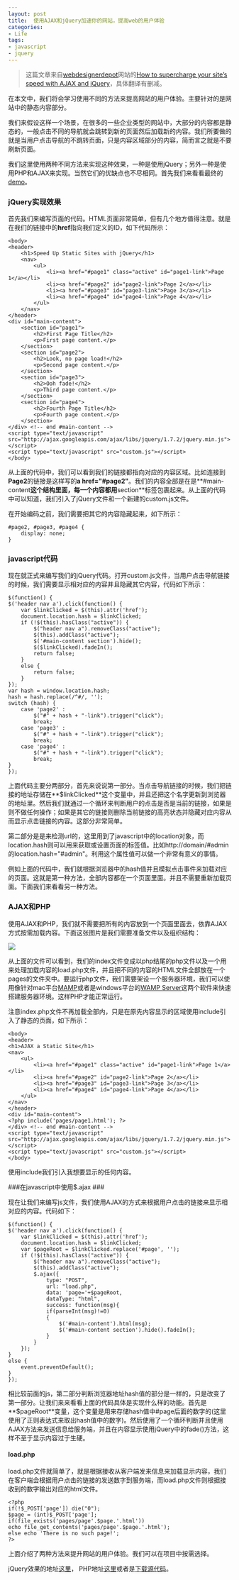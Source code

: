 ```yaml
---
layout: post
title: 	使用AJAX和jQuery加速你的网站，提高web的用户体验
categories:
- Life
tags:
- javascript
- jquery
---
```


> 这篇文章来自[webdesignerdepot](http://www.webdesignerdepot.com/)网站的[How to supercharge your site’s speed with AJAX and jQuery](http://www.webdesignerdepot.com/2014/02/how-to-supercharge-your-sites-speed-with-ajax-and-jquery/)，具体翻译有删减。

在本文中，我们将会学习使用不同的方法来提高网站的用户体验。主要针对的是网站中的静态内容部分。

我们来假设这样一个场景，在很多的一些企业类型的网站中，大部分的内容都是静态的，一般点击不同的导航就会跳转到新的页面然后加载新的内容。我们所要做的就是当用户点击导航的不跳转页面，只是内容区域部分的内容，简而言之就是不要刷新页面。

我们这里使用两种不同方法来实现这种效果，一种是使用jQuery；另外一种是使用PHP和AJAX来实现。当然它们的优缺点也不尽相同。首先我们来看看最终的[demo](http://netdna.webdesignerdepot.com/uploads7/how-to-supercharge-your-sites-speed-with-ajax-and-jquery/demo1/)。

### jQuery实现效果 ###

首先我们来编写页面的代码。HTML页面非常简单，但有几个地方值得注意。就是在我们的链接中的**href**指向我们定义的ID，如下代码所示：

    <body>
	<header>
	    <h1>Speed Up Static Sites with jQuery</h1>
	    <nav>
	        <ul>
	            <li><a href="#page1" class="active" id="page1-link">Page 1</a></li>
	            <li><a href="#page2" id="page2-link">Page 2</a></li>
	            <li><a href="#page3" id="page3-link">Page 3</a></li>
	            <li><a href="#page4" id="page4-link">Page 4</a></li>
	        </ul>
	    </nav>
	</header>
	<div id="main-content">
	    <section id="page1">
	        <h2>First Page Title</h2>
	        <p>First page content.</p>
	    </section>
	    <section id="page2">
	        <h2>Look, no page load!</h2>
	        <p>Second page content.</p>
	    </section>
	    <section id="page3">
	        <h2>Ooh fade!</h2>
	        <p>Third page content.</p>
	    </section>
	    <section id="page4">
	        <h2>Fourth Page Title</h2>
	        <p>Fourth page content.</p>
	    </section>
	</div> <!-- end #main-content -->
	<script type="text/javascript" src="http://ajax.googleapis.com/ajax/libs/jquery/1.7.2/jquery.min.js"></script>
	<script type="text/javascript" src="custom.js"></script>
	</body>

从上面的代码中，我们可以看到我们的链接都指向对应的内容区域。比如连接到**Page2**的链接是这样写的**a href="#page2"**。我们的内容全部是在是**#main-content**这个结构里面，每一个内容都用**section**标签包裹起来。从上面的代码中可以知道，我们引入了jQuery文件和一个新建的custom.js文件。

在开始编码之前，我们需要把其它的内容隐藏起来，如下所示：

    #page2, #page3, #page4 {
		display: none;
	}

### javascript代码 ###

现在就正式来编写我们的jQuery代码。打开custom.js文件，当用户点击导航链接的时候，我们需要显示相对应的内容并且隐藏其它内容，代码如下所示：

    $(function() {
    $('header nav a').click(function() {
        var $linkClicked = $(this).attr('href');
        document.location.hash = $linkClicked;
        if (!$(this).hasClass("active")) {
            $("header nav a").removeClass("active");
            $(this).addClass("active");
            $('#main-content section').hide();
            $($linkClicked).fadeIn();
            return false;
        }
        else {
            return false;
        }
    });
    var hash = window.location.hash;
    hash = hash.replace(/^#/, '');
    switch (hash) {
        case 'page2' :
            $("#" + hash + "-link").trigger("click");
            break;
        case 'page3' :
            $("#" + hash + "-link").trigger("click");
            break;
        case 'page4' :
            $("#" + hash + "-link").trigger("click");
            break;
    }
	});

上面代码主要分两部分，首先来说说第一部分。当点击导航链接的时候，我们把链接的地址存储在**$linkClicked**这个变量中，并且还把这个名字更新到浏览器的地址里。然后我们就通过一个循环来判断用户的点击是否是当前的链接，如果是则不做任何操作；如果是其它的链接则删除当前链接的高亮状态并隐藏对应内容从而显示点击链接的内容。这部分非常简单。

第二部分是是来检测url的，这里用到了javascript中的location对象，而location.hash则可以用来获取或设置页面的标签值。比如http://domain/#admin的location.hash="#admin"。利用这个属性值可以做一个非常有意义的事情。

例如上面的代码中，我们就根据浏览器中的hash值并且模拟点击事件来加载对应的页面。这就是第一种方法，全部内容都在一个页面里面。并且不需要重新加载页面。下面我们来看看另一种方法。

### AJAX和PHP ###

使用AJAX和PHP，我们就不需要把所有的内容放到一个页面里面去，依靠AJAX方式按需加载内容。下面这张图片是我们需要准备文件以及组织结构：

![](http://pic.yupoo.com/reicky_v/DxWQdNZL/medium.jpg)

从上面的文件可以看到，我们的index文件变成以php结尾的php文件以及一个用来处理加载内容的load.php文件，并且把不同的内容的HTML文件全部放在一个pages的文件夹中。要运行php文件，我们需要架设一个服务器环境，我们可以使用像针对mac平台[MAMP](http://mamp.info/)或者是windows平台的[WAMP Server](http://www.wampserver.com/en/)这两个软件来快速搭建服务器环境。这样PHP才能正常运行。

注意index.php文件不再加载全部内，只是在原先内容显示的区域使用include引入了静态的页面，如下所示：

    <body>
	<header>
    <h1>AJAX a Static Site</h1>
    <nav>
        <ul>
            <li><a href="#page1" class="active" id="page1-link">Page 1</a></li>
            <li><a href="#page2" id="page2-link">Page 2</a></li>
            <li><a href="#page3" id="page3-link">Page 3</a></li>
            <li><a href="#page4" id="page4-link">Page 4</a></li>
        </ul>
    </nav>
	</header>
	<div id="main-content">
	<?php include('pages/page1.html'); ?>
	</div> <!-- end #main-content -->
	<script type="text/javascript" src="http://ajax.googleapis.com/ajax/libs/jquery/1.7.2/jquery.min.js"></script>
	<script type="text/javascript" src="custom.js"></script>
	</body>

使用include我们引入我想要显示的任何内容。

###在javascript中使用$.ajax ###

现在让我们来编写js文件，我们使用AJAX的方式来根据用户点击的链接来显示相对应的内容。代码如下：

    $(function() {
    $('header nav a').click(function() {
        var $linkClicked = $(this).attr('href');
        document.location.hash = $linkClicked;
        var $pageRoot = $linkClicked.replace('#page', '');
        if (!$(this).hasClass("active")) {
            $("header nav a").removeClass("active");
            $(this).addClass("active");
            $.ajax({
                type: "POST",
                url: "load.php",
                data: 'page='+$pageRoot,
                dataType: "html",
                success: function(msg){
                if(parseInt(msg)!=0)
                {
                    $('#main-content').html(msg);
                    $('#main-content section').hide().fadeIn();
                }
            }
        });
    }
    else {
        event.preventDefault();
    }
	});

相比较前面的js，第二部分判断浏览器地址hash值的部分是一样的，只是改变了第一部分。让我们来来看看上面的代码具体是实现什么样的功能。首先是**$pageRoot**变量，这个变量是用来存储hash值中#page后面的数字的(这里使用了正则表达式来取出hash值中的数字)。然后使用了一个循环判断并且使用AJAX方法来发送信息给服务端，并且在内容显示使用jQuery中的fade()方法，这样不至于显示内容过于生硬。

#### load.php ####

load.php文件就简单了，就是根据接收从客户端发来信息来加载显示内容，我们在客户端会根据用户点击的链接的发送数字到服务端，而load.php文件则根据接收到的数字输出对应的html文件。

    <?php
	if(!$_POST['page']) die("0");
	$page = (int)$_POST['page'];
	if(file_exists('pages/page'.$page.'.html'))
	echo file_get_contents('pages/page'.$page.'.html');
	else echo 'There is no such page!';
	?>

上面介绍了两种方法来提升网站的用户体验。我们可以在项目中按需选择。

jQuery效果的地址[这里](http://netdna.webdesignerdepot.com/uploads7/how-to-supercharge-your-sites-speed-with-ajax-and-jquery/demo1/)，	PHP地址[这里](http://netdna.webdesignerdepot.com/uploads7/how-to-supercharge-your-sites-speed-with-ajax-and-jquery/demo2/)或者是[下载源代码](http://netdna.webdesignerdepot.com/uploads7/how-to-supercharge-your-sites-speed-with-ajax-and-jquery/download.zip)。

